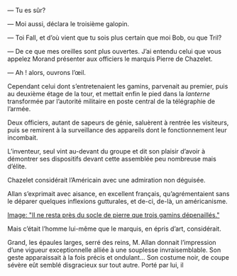 — Tu es sûr?

— Moi aussi, déclara le troisième galopin.

— Toi Fall, et d’où vient que tu sois plus certain que moi Bob, ou que
Tril?

— De ce que mes oreilles sont plus ouvertes. J’ai entendu celui que vous appelez Morand présenter aux officiers le marquis Pierre de Chazelet.

— Ah ! alors, ouvrons l’œil.

Cependant celui dont s’entretenaient les gamins, parvenait au premier, puis au deuxième étage de la tour, et mettait enfin le pied dans la _lanterne_
transformée par l’autorité militaire en poste central de la télégraphie de l’armée.

Deux officiers, autant de sapeurs de génie, saluèrent à rentrée les visiteurs, puis se remirent à la surveillance des appareils dont le fonctionnement leur incombait.

L’inventeur, seul vint au-devant du groupe et dit son plaisir d’avoir
à démontrer ses dispositifs devant cette assemblée peu nombreuse mais d’élite.

Chazelet considérait l’Américain avec une admiration non déguisée.

Allan s’exprimait avec aisance, en excellent français, qu’agrémentaient sans le déparer quelques inflexions gutturales, et de-ci, de-là, un américanisme.

[Image: "Il ne resta près du socle de pierre que trois gamins dépenaillés."](../images/1-page-057.JPG) 

Mais c’était l’homme lui-même que le marquis, en épris d’art, considérait.

Grand, les épaules larges, serré des reins, M. Allan donnait l’impression
d’une vigueur exceptionnelle alliée à une souplesse invraisemblable. Son geste
apparaissait à la fois précis et ondulant… Son costume noir, de coupe sévère
eût semblé disgracieux sur tout autre. Porté par lui, il
